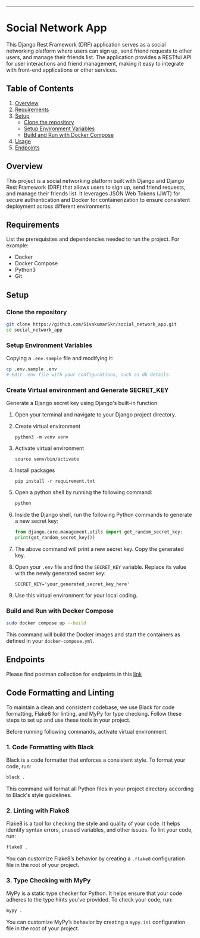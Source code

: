---

# Social Network App

This Django Rest Framework (DRF) application serves as a social networking platform where users can sign up, send friend requests to other users, and manage their friends list. The application provides a RESTful API for user interactions and friend management, making it easy to integrate with front-end applications or other services.

## Table of Contents

1. [Overview](#overview)
2. [Requirements](#requirements)
3. [Setup](#setup)
   - [Clone the repository](#clone-the-repository)
   - [Setup Environment Variables](#setup-environment-variables)
   - [Build and Run with Docker Compose](#build-and-run-with-docker-compose)
4. [Usage](#usage)
5. [Endpoints](#endpoints)

## Overview

This project is a social networking platform built with Django and Django Rest Framework (DRF) that allows users to sign up, send friend requests, and manage their friends list. It leverages JSON Web Tokens (JWT) for secure authentication and Docker for containerization to ensure consistent deployment across different environments.

## Requirements

List the prerequisites and dependencies needed to run the project. For example:

- Docker
- Docker Compose
- Python3
- Git

## Setup

### Clone the repository

```bash
git clone https://github.com/SivakumarSkr/social_network_app.git
cd social_network_app
```

### Setup Environment Variables

Copying a `.env.sample` file and modifying it:

```bash
cp .env.sample .env
# Edit .env file with your configurations, such as db details.
```

### Create Virtual environment and Generate SECRET_KEY

Generate a Django secret key using Django's built-in function:

1. Open your terminal and navigate to your Django project directory.
2. Create virtual environment
   ```
   python3 -m venv venv
   ```
3. Activate virtual environment
   ```
   source venv/bin/activate
   ```
4. Install packages
   ```
   pip install -r requirement.txt
   ```
5. Open a python shell by running the following command:

   ```bash
   python
   ```

6. Inside the Django shell, run the following Python commands to generate a new secret key:

   ```python
   from django.core.management.utils import get_random_secret_key;
   print(get_random_secret_key())
   ```

7. The above command will print a new secret key. Copy the generated key.

8. Open your `.env` file and find the `SECRET_KEY` variable. Replace its value with the newly generated secret key:
   ```shell
   SECRET_KEY='your_generated_secret_key_here'
   ```
9. Use this virtual environment for your local coding.

### Build and Run with Docker Compose

```bash
sudo docker compose up --build
```

This command will build the Docker images and start the containers as defined in your `docker-compose.yml`.

## Endpoints

Please find postman collection for endpoints in this [link](#https://www.postman.com/technical-explorer-6580566/workspace/my-works/collection/15804981-300b29b4-1cb6-4a55-b576-0d79464cd484?action=share&creator=15804981)

## Code Formatting and Linting

To maintain a clean and consistent codebase, we use Black for code formatting, Flake8 for linting, and MyPy for type checking. Follow these steps to set up and use these tools in your project.

Before running following commands, activate virtual environment.

### 1. Code Formatting with Black

Black is a code formatter that enforces a consistent style. To format your code, run:

```bash
black .
```

This command will format all Python files in your project directory according to Black's style guidelines.

### 2. Linting with Flake8

Flake8 is a tool for checking the style and quality of your code. It helps identify syntax errors, unused variables, and other issues. To lint your code, run:

```bash
flake8 .
```

You can customize Flake8’s behavior by creating a `.flake8` configuration file in the root of your project.

### 3. Type Checking with MyPy

MyPy is a static type checker for Python. It helps ensure that your code adheres to the type hints you’ve provided. To check your code, run:

```bash
mypy .
```

You can customize MyPy’s behavior by creating a `mypy.ini` configuration file in the root of your project.

